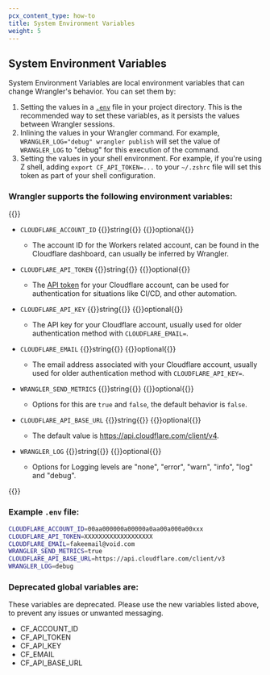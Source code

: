 ```yaml
---
pcx_content_type: how-to
title: System Environment Variables
weight: 5
---
```


## System Environment Variables

System Environment Variables are local environment variables that can change Wrangler's behavior. You can set them by:

1. Setting the values in a [`.env`](/workers/wrangler/system-environment-variables/#example-env-file) file in your project directory. This is the recommended way to set these variables, as it persists the values between Wrangler sessions.
2. Inlining the values in your Wrangler command. For example, `WRANGLER_LOG="debug" wrangler publish` will set the value of `WRANGLER_LOG` to "debug" for this execution of the command.
3. Setting the values in your shell environment. For example, if you're using Z shell, adding `export CF_API_TOKEN=...` to your `~/.zshrc` file will set this token as part of your shell configuration.

### Wrangler supports the following environment variables:

{{<definitions>}}

- `CLOUDFLARE_ACCOUNT_ID` {{<type>}}string{{</type>}} {{<prop-meta>}}optional{{</prop-meta>}}

  - The account ID for the Workers related account, can be found in the Cloudflare dashboard, can usually be inferred by Wrangler.

- `CLOUDFLARE_API_TOKEN` {{<type>}}string{{</type>}} {{<prop-meta>}}optional{{</prop-meta>}}

  - The [API token](https://developers.cloudflare.com/api/get-started/create-token/) for your Cloudflare account, can be used for authentication for situations like CI/CD, and other automation.

- `CLOUDFLARE_API_KEY` {{<type>}}string{{</type>}} {{<prop-meta>}}optional{{</prop-meta>}}

  - The API key for your Cloudflare account, usually used for older authentication method with `CLOUDFLARE_EMAIL=`.

- `CLOUDFLARE_EMAIL` {{<type>}}string{{</type>}} {{<prop-meta>}}optional{{</prop-meta>}}

  - The email address associated with your Cloudflare account, usually used for older authentication method with `CLOUDFLARE_API_KEY=`.

- `WRANGLER_SEND_METRICS` {{<type>}}string{{</type>}} {{<prop-meta>}}optional{{</prop-meta>}}

  - Options for this are `true` and `false`, the default behavior is `false`.

- `CLOUDFLARE_API_BASE_URL` {{<type>}}string{{</type>}} {{<prop-meta>}}optional{{</prop-meta>}}

  - The default value is https://api.cloudflare.com/client/v4.

- `WRANGLER_LOG` {{<type>}}string{{</type>}} {{<prop-meta>}}optional{{</prop-meta>}}

  - Options for Logging levels are "none", "error", "warn", "info", "log" and "debug".

{{</definitions>}}

### Example `.env` file:

```bash
CLOUDFLARE_ACCOUNT_ID=00aa000000a00000a0aa00a000a00xxx
CLOUDFLARE_API_TOKEN=XXXXXXXXXXXXXXXXXXX
CLOUDFLARE_EMAIL=fakeemail@void.com
WRANGLER_SEND_METRICS=true
CLOUDFLARE_API_BASE_URL=https://api.cloudflare.com/client/v3
WRANGLER_LOG=debug
```

### Deprecated global variables are:

These variables are deprecated. Please use the new variables listed above, to prevent any issues or unwanted messaging.

- CF_ACCOUNT_ID
- CF_API_TOKEN
- CF_API_KEY
- CF_EMAIL
- CF_API_BASE_URL
